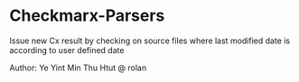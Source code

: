 # Checkmarx-Parsers
Issue new Cx result by checking on source files where last modified date is according to user defined date

Author: Ye Yint Min Thu Htut @ rolan
